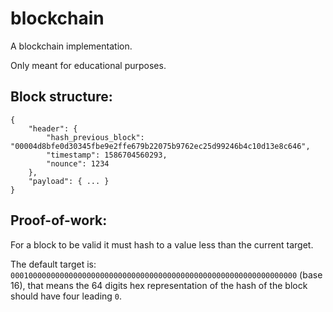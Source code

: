 # blockchain

A blockchain implementation.

Only meant for educational purposes.

## Block structure:

```
{
    "header": {
        "hash_previous_block": "00004d8bfe0d30345fbe9e2ffe679b22075b9762ec25d99246b4c10d13e8c646",
        "timestamp": 1586704560293,
        "nounce": 1234
    },
    "payload": { ... }
}
```

## Proof-of-work:

For a block to be valid it must hash to a value less than the current target.
 
The default target is: `0001000000000000000000000000000000000000000000000000000000000000` (base 16), that means the 64 digits hex representation of the hash of the block should have four leading `0`.

